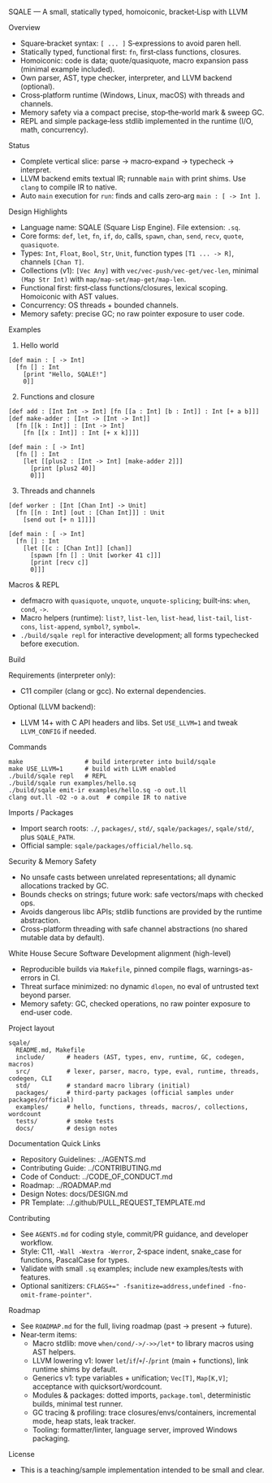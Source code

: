 SQALE — A small, statically typed, homoiconic, bracket‑Lisp with LLVM

Overview

- Square‑bracket syntax: `[ ... ]` S‑expressions to avoid paren hell.
- Statically typed, functional first: `fn`, first‑class functions, closures.
- Homoiconic: code is data; quote/quasiquote, macro expansion pass (minimal example included).
- Own parser, AST, type checker, interpreter, and LLVM backend (optional).
- Cross‑platform runtime (Windows, Linux, macOS) with threads and channels.
- Memory safety via a compact precise, stop‑the‑world mark & sweep GC.
- REPL and simple package‑less stdlib implemented in the runtime (I/O, math, concurrency).

Status

- Complete vertical slice: parse → macro‑expand → typecheck → interpret.
- LLVM backend emits textual IR; runnable `main` with print shims. Use `clang` to compile IR to native.
- Auto `main` execution for `run`: finds and calls zero‑arg `main : [ -> Int ]`.

Design Highlights

- Language name: SQALE (Square Lisp Engine). File extension: `.sq`.
- Core forms: `def`, `let`, `fn`, `if`, `do`, calls, `spawn`, `chan`, `send`, `recv`, `quote`, `quasiquote`.
- Types: `Int`, `Float`, `Bool`, `Str`, `Unit`, function types `[T1 ... -> R]`, channels `[Chan T]`.
- Collections (v1): `[Vec Any]` with `vec/vec-push/vec-get/vec-len`, minimal `(Map Str Int)` with `map/map-set/map-get/map-len`.
- Functional first: first‑class functions/closures, lexical scoping. Homoiconic with AST values.
- Concurrency: OS threads + bounded channels.
- Memory safety: precise GC; no raw pointer exposure to user code.

Examples

1) Hello world

```
[def main : [ -> Int]
  [fn [] : Int
    [print "Hello, SQALE!"]
    0]]
```

2) Functions and closure

```
[def add : [Int Int -> Int] [fn [[a : Int] [b : Int]] : Int [+ a b]]]
[def make-adder : [Int -> [Int -> Int]]
  [fn [[k : Int]] : [Int -> Int]
    [fn [[x : Int]] : Int [+ x k]]]]

[def main : [ -> Int]
  [fn [] : Int
    [let [[plus2 : [Int -> Int] [make-adder 2]]]
      [print [plus2 40]]
      0]]]
```

3) Threads and channels

```
[def worker : [Int [Chan Int] -> Unit]
  [fn [[n : Int] [out : [Chan Int]]] : Unit
    [send out [+ n 1]]]]

[def main : [ -> Int]
  [fn [] : Int
    [let [[c : [Chan Int]] [chan]]
      [spawn [fn [] : Unit [worker 41 c]]]
      [print [recv c]]
      0]]]
```

Macros & REPL

- defmacro with `quasiquote`, `unquote`, `unquote-splicing`; built‑ins: `when`, `cond`, `->`.
- Macro helpers (runtime): `list?`, `list-len`, `list-head`, `list-tail`, `list-cons`, `list-append`, `symbol?`, `symbol=`.
- `./build/sqale repl` for interactive development; all forms typechecked before execution.

Build

Requirements (interpreter only):
- C11 compiler (clang or gcc). No external dependencies.

Optional (LLVM backend):
- LLVM 14+ with C API headers and libs. Set `USE_LLVM=1` and tweak `LLVM_CONFIG` if needed.

Commands

```
make                 # build interpreter into build/sqale
make USE_LLVM=1      # build with LLVM enabled
./build/sqale repl   # REPL
./build/sqale run examples/hello.sq
./build/sqale emit-ir examples/hello.sq -o out.ll
clang out.ll -O2 -o a.out  # compile IR to native
```

Imports / Packages

- Import search roots: `./`, `packages/`, `std/`, `sqale/packages/`, `sqale/std/`, plus `SQALE_PATH`.
- Official sample: `sqale/packages/official/hello.sq`.

Security & Memory Safety

- No unsafe casts between unrelated representations; all dynamic allocations tracked by GC.
- Bounds checks on strings; future work: safe vectors/maps with checked ops.
- Avoids dangerous libc APIs; stdlib functions are provided by the runtime abstraction.
- Cross-platform threading with safe channel abstractions (no shared mutable data by default).

White House Secure Software Development alignment (high-level)

- Reproducible builds via `Makefile`, pinned compile flags, warnings-as-errors in CI.
- Threat surface minimized: no dynamic `dlopen`, no eval of untrusted text beyond parser.
- Memory safety: GC, checked operations, no raw pointer exposure to end-user code.

Project layout

```
sqale/
  README.md, Makefile
  include/      # headers (AST, types, env, runtime, GC, codegen, macros)
  src/          # lexer, parser, macro, type, eval, runtime, threads, codegen, CLI
  std/          # standard macro library (initial)
  packages/     # third‑party packages (official samples under packages/official)
  examples/     # hello, functions, threads, macros/, collections, wordcount
  tests/        # smoke tests
  docs/         # design notes
```

Documentation Quick Links

- Repository Guidelines: ../AGENTS.md
- Contributing Guide: ../CONTRIBUTING.md
- Code of Conduct: ../CODE_OF_CONDUCT.md
- Roadmap: ../ROADMAP.md
- Design Notes: docs/DESIGN.md
- PR Template: ../.github/PULL_REQUEST_TEMPLATE.md

Contributing

- See `AGENTS.md` for coding style, commit/PR guidance, and developer workflow.
- Style: C11, `-Wall -Wextra -Werror`, 2‑space indent, snake_case for functions, PascalCase for types.
- Validate with small `.sq` examples; include new examples/tests with features.
- Optional sanitizers: `CFLAGS+=" -fsanitize=address,undefined -fno-omit-frame-pointer"`.

Roadmap

- See `ROADMAP.md` for the full, living roadmap (past → present → future).
- Near‑term items:
  - Macro stdlib: move `when/cond/->/->>/let*` to library macros using AST helpers.
  - LLVM lowering v1: lower `let`/`if`/`+`/`-`/`print` (main + functions), link runtime shims by default.
  - Generics v1: type variables + unification; `Vec[T]`, `Map[K,V]`; acceptance with quicksort/wordcount.
  - Modules & packages: dotted imports, `package.toml`, deterministic builds, minimal test runner.
  - GC tracing & profiling: trace closures/envs/containers, incremental mode, heap stats, leak tracker.
  - Tooling: formatter/linter, language server, improved Windows packaging.

License

- This is a teaching/sample implementation intended to be small and clear.
